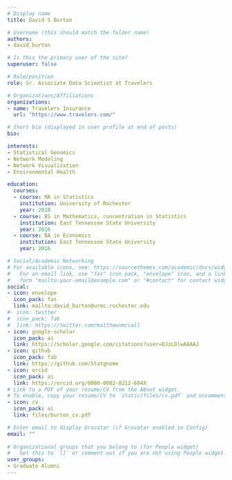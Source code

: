 ```yaml
---
# Display name
title: David S Burton

# Username (this should match the folder name)
authors:
- david_burton

# Is this the primary user of the site?
superuser: false

# Role/position
role: Sr. Associate Data Scientist at Travelers

# Organizations/Affiliations
organizations:
- name: Travelers Insurance
  url: "https://www.travelers.com/"

# Short bio (displayed in user profile at end of posts)
bio:

interests:
- Statistical Genomics
- Network Modeling
- Network Visualization
- Environmental Health

education:
  courses:
  - course: MA in Statistics
    institution: University of Rochester
    year: 2018
  - course: BS in Mathematics, concentration in Statistics
    institution: East Tennessee State University
    year: 2016
  - course: BA in Economics
    institution: East Tennessee State University
    year: 2016

# Social/Academic Networking
# For available icons, see: https://sourcethemes.com/academic/docs/widgets/#icons
#   For an email link, use "fas" icon pack, "envelope" icon, and a link in the
#   form "mailto:your-email@example.com" or "#contact" for contact widget.
social:
- icon: envelope
  icon_pack: fas
  link: mailto:david_burton@urmc.rochester.edu
#- icon: twitter
#  icon_pack: fab
#  link: https://twitter.com/matthewnmccall
- icon: google-scholar
  icon_pack: ai
  link: https://scholar.google.com/citations?user=DJzLDlwAAAAJ
- icon: github
  icon_pack: fab
  link: https://github.com/Statgnome
- icon: orcid
  icon_pack: ai
  link: https://orcid.org/0000-0002-8212-604X
# Link to a PDF of your resume/CV from the About widget.
# To enable, copy your resume/CV to `static/files/cv.pdf` and uncomment the lines below.  
- icon: cv
  icon_pack: ai
  link: files/burton_cv.pdf

# Enter email to display Gravatar (if Gravatar enabled in Config)
email: ""
  
# Organizational groups that you belong to (for People widget)
#   Set this to `[]` or comment out if you are not using People widget.  
user_groups:
- Graduate Alumni
---
```




